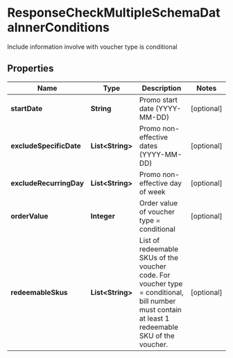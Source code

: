 

# ResponseCheckMultipleSchemaDataInnerConditions

Include information involve with voucher type is conditional

## Properties

| Name | Type | Description | Notes |
|------------ | ------------- | ------------- | -------------|
|**startDate** | **String** | Promo start date (YYYY-MM-DD) |  [optional] |
|**excludeSpecificDate** | **List&lt;String&gt;** | Promo non-effective dates (YYYY-MM-DD) |  [optional] |
|**excludeRecurringDay** | **List&lt;String&gt;** | Promo non-effective day of week |  [optional] |
|**orderValue** | **Integer** | Order value of voucher type &#x3D; conditional |  [optional] |
|**redeemableSkus** | **List&lt;String&gt;** | List of redeemable SKUs of the voucher code. For voucher type &#x3D; conditional, bill number must contain at least 1 redeemable SKU of the voucher. |  [optional] |



